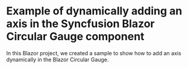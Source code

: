 # Example of dynamically adding an axis in the Syncfusion Blazor Circular Gauge component

In this Blazor project, we created a sample to show how to add an axis dynamically in the Blazor Circular Gauge.

